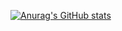 [![Anurag's GitHub stats](https://github-readme-stats.vercel.app/api?username=Gamermathijs)](https://github.com/anuraghazra/github-readme-stats)
